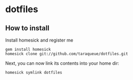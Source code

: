 # dotfiles

## How to install

Install homesick and register me

    gem install homesick
    homesick clone git://github.com/taraqueue/dotfiles.git

Next, you can now link its contents into your home dir:

    homesick symlink dotfiles
